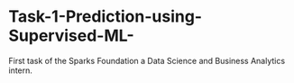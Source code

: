 # Task-1-Prediction-using-Supervised-ML-
First task of the Sparks Foundation a Data Science and Business Analytics intern.
